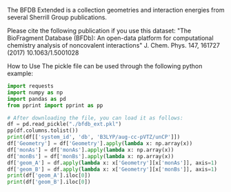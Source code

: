 The BFDB Extended is a collection geometries and interaction energies from several Sherrill Group publications.

Please cite the following publication if you use this dataset: "The BioFragment Database (BFDb): An open-data platform for computational chemistry analysis of noncovalent interactions" J. Chem. Phys. 147, 161727 (2017) 10.1063/1.5001028

How to Use
The pickle file can be used through the following python example:

```py
import requests
import numpy as np
import pandas as pd
from pprint import pprint as pp

# After downloading the file, you can load it as follows:
df = pd.read_pickle("./bfdb_ext.pkl")
pp(df.columns.tolist())
print(df[['system_id', 'db', 'B3LYP/aug-cc-pVTZ/unCP']])
df['Geometry'] = df['Geometry'].apply(lambda x: np.array(x))
df['monAs'] = df['monAs'].apply(lambda x: np.array(x))
df['monBs'] = df['monBs'].apply(lambda x: np.array(x))
df['geom_A'] = df.apply(lambda x: x['Geometry'][x['monAs']], axis=1)
df['geom_B'] = df.apply(lambda x: x['Geometry'][x['monBs']], axis=1)
print(df['geom_A'].iloc[0])
print(df['geom_B'].iloc[0])
```
